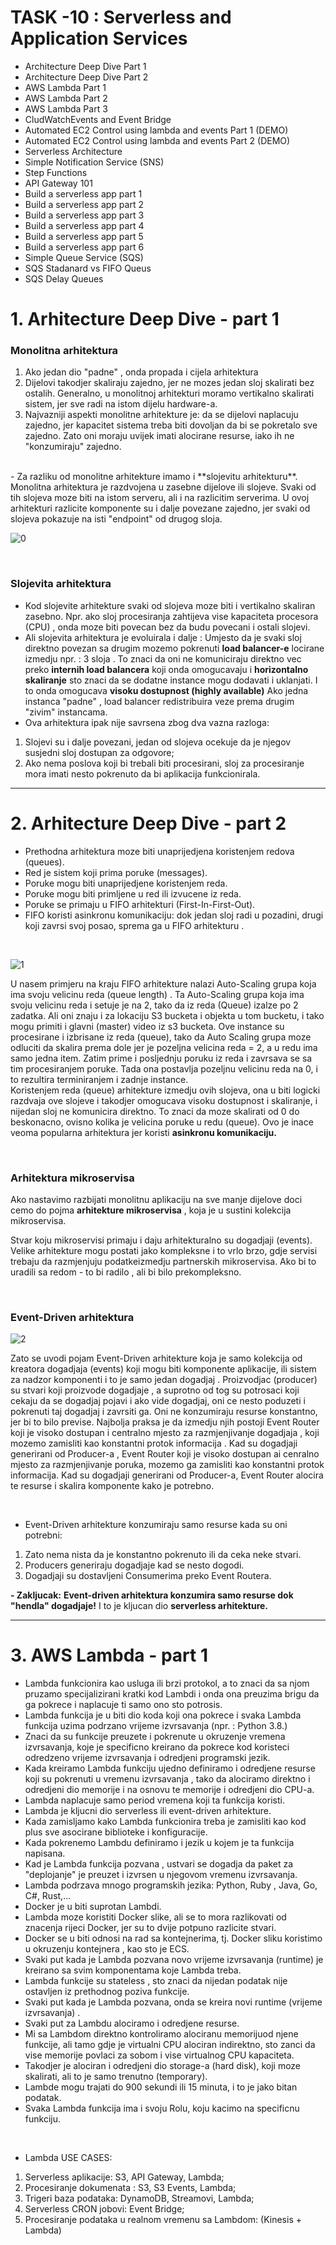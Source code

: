 # TASK -10 : Serverless and Application Services

 - Architecture Deep Dive Part 1
 - Architecture Deep Dive Part 2
 - AWS Lambda Part 1
 - AWS Lambda Part 2
 - AWS Lambda Part 3
 - CludWatchEvents and Event Bridge
 - Automated EC2 Control using lambda and events Part 1 (DEMO)
 - Automated EC2 Control using lambda and events Part 2 (DEMO)
 - Serverless Architecture
 - Simple Notification Service (SNS)
 - Step Functions
 - API Gateway 101
 - Build a serverless app part 1
 -  Build a serverless app part 2
 - Build a serverless app part 3
 - Build a serverless app part 4
 - Build a serverless app part 5
 - Build a serverless app part 6
 - Simple Queue Service (SQS)
 - SQS Stadanard vs FIFO Queus
 - SQS Delay Queues

# 1. Arhitecture Deep Dive - part 1

### Monolitna arhitektura

1. Ako jedan dio "padne" , onda propada i cijela arhitektura
2. Dijelovi takodjer skaliraju zajedno, jer ne mozes jedan sloj skalirati bez ostalih.
Generalno, u monolitnoj arhitekturi moramo vertikalno skalirati sistem, jer sve radi na istom dijelu hardware-a.
3. Najvazniji aspekti monolitne arhitekture je: da se dijelovi naplacuju zajedno, jer kapacitet sistema treba biti dovoljan da bi se pokretalo sve zajedno. 
Zato oni moraju uvijek imati alocirane resurse, iako ih ne "konzumiraju" zajedno.
<br/>
- Za razliku od monolitne arhitekture imamo i **slojevitu arhitekturu**.
Monolitna arhitektura je razdvojena u zasebne dijelove ili slojeve.
Svaki od tih slojeva moze biti na istom serveru, ali i na razlicitim serverima. 
U ovoj arhitekturi razlicite komponente su i dalje povezane zajedno, jer svaki od slojeva pokazuje na isti "endpoint" od drugog sloja.

![0](./0.png)

<br/>

### Slojevita arhitektura

 - Kod slojevite arhitekture svaki od slojeva moze biti i vertikalno skaliran zasebno.
Npr. ako sloj procesiranja zahtijeva vise kapaciteta procesora (CPU) , onda moze biti povecan bez da budu povecani i ostali slojevi.
- Ali slojevita arhitektura je evoluirala i dalje : 
Umjesto da je svaki sloj direktno povezan sa drugim mozemo pokrenuti **load balancer-e** locirane izmedju npr. : 3 sloja .
To znaci da oni ne komuniciraju direktno vec preko **internih load balancera** koji onda omogucavaju i **horizontalno skaliranje** sto znaci da se dodatne instance mogu dodavati i uklanjati. I to onda omogucava **visoku dostupnost (highly available)**
Ako jedna instanca "padne" , load balancer redistribuira veze prema drugim "zivim" instancama.
- Ova arhitektura ipak nije savrsena zbog dva vazna razloga:
1. Slojevi su i dalje povezani, jedan od slojeva ocekuje da je njegov susjedni sloj dostupan za odgovore;
2. Ako nema poslova koji bi trebali biti procesirani, sloj za procesiranje mora imati nesto pokrenuto da bi aplikacija funkcionirala.

* * *
# 2. Arhitecture Deep Dive - part 2

- Prethodna arhitektura moze biti unaprijedjena koristenjem redova (queues).
- Red je sistem koji prima poruke (messages).
- Poruke mogu biti unaprijedjene koristenjem reda.
- Poruke mogu biti primljene u red ili izvucene iz reda.
- Poruke se primaju u FIFO arhitekturi (First-In-First-Out).
- FIFO koristi asinkronu komunikaciju: 
dok jedan sloj radi u pozadini, drugi koji zavrsi svoj posao, sprema ga u FIFO arhitekturu .
<br/>

![1](./1.png)

U nasem primjeru na kraju FIFO arhitekture nalazi Auto-Scaling grupa koja ima svoju velicinu reda (queue length) . 
Ta Auto-Scaling grupa koja ima svoju velicinu reda i setuje je na 2, tako da iz reda (Queue) izalze po 2 zadatka. Ali oni znaju i za lokaciju S3 bucketa i objekta u tom bucketu, i tako mogu primiti i glavni (master) video iz s3 bucketa.              Ove instance su procesirane i izbrisane iz reda (queue), tako da Auto Scaling grupa moze odluciti da skalira prema dole jer je pozeljna velicina reda = 2, a u redu ima samo jedna item. Zatim prime i posljednju poruku iz reda i zavrsava se sa tim procesiranjem poruke. Tada ona postavlja pozeljnu velicinu reda na 0, i to rezultira terminiranjem i zadnje instance.
<br/>
Koristenjem reda (queue) arhitekture izmedju ovih slojeva, ona u biti logicki razdvaja ove slojeve i takodjer omogucava visoku dostupnost i skaliranje, i nijedan sloj ne komunicira direktno.
To znaci da moze skalirati od 0 do beskonacno, ovisno kolika je velicina poruke u redu (queue).
Ovo je inace veoma popularna arhitektura jer koristi **asinkronu komunikaciju.**

<br/>

### Arhitektura mikroservisa

Ako nastavimo razbijati monolitnu aplikaciju na sve manje dijelove doci cemo do pojma **arhitekture mikroservisa** , koja je u sustini kolekcija mikroservisa.

Stvar koju mikroservisi primaju i daju arhitekturalno su dogadjaji (events).
Velike arhitekture mogu postati jako kompleksne i to vrlo brzo, gdje servisi trebaju da razmjenjuju podatkeizmedju partnerskih mikroservisa.
Ako bi to uradili sa redom - to bi radilo , ali bi bilo prekompleksno.

<br/>

### Event-Driven arhitektura

![2](./2.png)

Zato se uvodi pojam Event-Driven arhitekture koja je samo kolekcija od kreatora dogadjaja (events) koji mogu biti komponente aplikacije, ili sistem za nadzor komponenti i to je samo jedan dogadjaj . 
Proizvodjac (producer) su stvari koji proizvode dogadjaje , a suprotno od tog su potrosaci koji cekaju da se dogadjaj pojavi i ako vide dogadjaj, oni ce nesto poduzeti i pokrenuti taj dogadjaj i zavrsiti ga.
Oni ne konzumiraju resurse konstantno, jer bi to bilo previse.
Najbolja praksa je da izmedju njih postoji Event Router koji je visoko dostupan i centralno mjesto za razmjenjivanje dogadjaja , koji mozemo zamisliti kao konstantni protok informacija . 
Kad su dogadjaji generirani od Producer-a , Event Router koji je visoko dostupan ai cenralno mjesto za razmjenjivanje poruka, mozemo ga zamisliti kao konstantni protok informacija.
Kad su dogadjaji generirani od Producer-a, Event Router alocira te resurse i skalira komponente kako je potrebno.

<br/>

- Event-Driven arhitekture konzumiraju samo resurse kada su oni potrebni:
1. Zato nema nista da je konstantno pokrenuto ili da ceka neke stvari.
2. Producers generiraju dogadjaje kad se nesto dogodi.
3. Dogadjaji su dostavljeni Consumerima preko Event Routera.

**- Zakljucak:**
**Event-driven arhitektura konzumira samo resurse dok "hendla" dogadjaje!**
I to je kljucan dio **serverless arhitekture.**
* * *
# 3. AWS Lambda - part 1

- Lambda funkcionira kao usluga ili brzi protokol, a to znaci da sa njom pruzamo specijalizirani kratki kod Lambdi i onda ona preuzima brigu da ga pokrece i naplacuje ti samo ono sto potrosis.
- Lambda funkcija je u biti dio koda koji ona pokrece i svaka Lambda funkcija uzima podrzano vrijeme izvrsavanja (npr. : Python 3.8.)
- Znaci da su funkcije preuzete i pokrenute u okruzenje vremena izvrsavanja, koje je specificno kreirano da pokrece kod koristeci odredzeno vrijeme izvrsavanja i odredjeni programski jezik.
- Kada kreiramo Lambda funkciju ujedno definiramo i odredjene resurse koji su pokrenuti u vremenu izvrsavanja , tako da alociramo direktno i odredjeni dio memorije i na osnovu te memorije i odredjeni dio CPU-a.
- Lambda naplacuje samo period vremena koji ta funkcija koristi.
- Lambda je kljucni dio serverless ili event-driven arhitekture.
- Kada zamisljamo kako Lambda funkcionira treba je zamisliti kao kod plus sve asocirane biblioteke i konfiguracije.
- Kada pokrenemo Lambdu definiramo i jezik u kojem je ta funkcija napisana.
- Kad je Lambda funkcija pozvana , ustvari se dogadja da paket za "deplojanje" je preuzet i izvrsen u njegovom vremenu izvrsavanja.
- Lambda podrzava mnogo programskih jezika:
Python, Ruby , Java, Go, C#, Rust,...
- Docker je u biti suprotan Lambdi.
- Lambda moze koristiti Docker slike, ali se to mora razlikovati od znacenja rijeci Docker, jer su to dvije potpuno razlicite stvari.
- Docker se u biti odnosi na rad sa kontejnerima, tj. Docker sliku koristimo u okruzenju kontejnera , kao sto je ECS.
- Svaki put kada je Lambda pozvana novo vrijeme izvrsavanja (runtime) je kreirano sa svim komponentama koje Lambda treba.
- Lambda funkcije su stateless , sto znaci da nijedan podatak nije ostavljen iz prethodnog poziva funkcije.
- Svaki put kada je Lambda pozvana, onda se kreira novi runtime (vrijeme izvrsavanja) .
- Svaki put za Lambdu alociramo i odredjene resurse.
- Mi sa Lambdom direktno kontroliramo alociranu memorijuod njene funkcije, ali tamo gdje je virtualni CPU alociran indirektno, sto zanci da vise memorije povlaci za sobom i vise virtualnog CPU kapaciteta.
- Takodjer je alociran i odredjeni dio storage-a (hard disk), koji moze skalirati, ali to je samo trenutno (temporary).
- Lambde mogu trajati do 900 sekundi ili 15 minuta, i to je jako bitan podatak.
- Svaka Lambda funkcija ima i svoju Rolu, koju kacimo na specificnu funkciju.

<br/>

- Lambda USE CASES:
1. Serverless aplikacije: S3, API Gateway, Lambda;
2. Procesiranje dokumenata : S3, S3 Events, Lambda;
3. Trigeri baza podataka: DynamoDB, Streamovi, Lambda;
4. Serverless CRON jobovi: Event Bridge;
5. Procesiranje podataka u realnom vremenu sa Lambdom: (Kinesis + Lambda)
